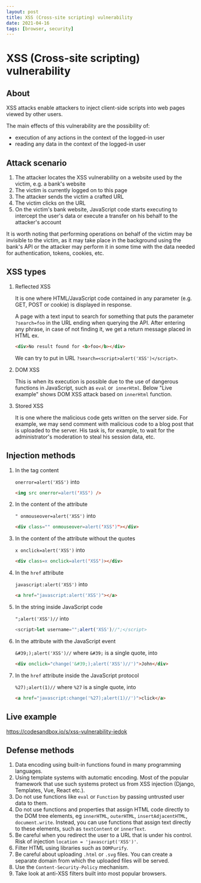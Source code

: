 ```yaml
---
layout: post
title: XSS (Cross-site scripting) vulnerability
date: 2021-04-16
tags: [browser, security]
---
```


# XSS (Cross-site scripting) vulnerability

## About

XSS attacks enable attackers to inject client-side scripts into web pages viewed by other users.

The main effects of this vulnerability are the possibility of:

- execution of any actions in the context of the logged-in user
- reading any data in the context of the logged-in user

## Attack scenario

1. The attacker locates the XSS vulnerability on a website used by the victim, e.g. a bank's website
2. The victim is currently logged on to this page
3. The attacker sends the victim a crafted URL
4. The victim clicks on the URL
5. On the victim's bank website, JavaScript code starts executing to intercept the user's data or execute a transfer on his behalf to the attacker's account

It is worth noting that performing operations on behalf of the victim may be invisible to the victim, as it may take place in the background using the bank's API or the attacker may perform it in some time with the data needed for authentication, tokens, cookies, etc.

## XSS types

1. Reflected XSS

   It is one where HTML/JavaScript code contained in any parameter (e.g. GET, POST or cookie) is displayed in response.

   A page with a text input to search for something that puts the parameter `?search=foo` in the URL ending when querying the API. After entering any phrase, in case of not finding it, we get a return message placed in HTML ex.

   ```html
   <div>No result found for <b>foo</b></div>
   ```

   We can try to put in URL `?search=<script>alert('XSS')</script>`.

2. DOM XSS

   This is when its execution is possible due to the use of dangerous functions in JavaScript, such as `eval` or` innerHtml`. Below "Live example" shows DOM XSS attack based on `innerHtml` function.

3. Stored XSS

   It is one where the malicious code gets written on the server side. For example, we may send comment with malicious code to a blog post that is uploaded to the server. His task is, for example, to wait for the administrator's moderation to steal his session data, etc.

## Injection methods

1.  In the tag content

    `onerror=alert('XSS')` into

    ```html
    <img src onerror=alert('XSS') />
    ```

2.  In the content of the attribute

    `" onmouseover=alert('XSS')` into

    ```html
    <div class="" onmouseover=alert('XSS')"></div>
    ```

3.  In the content of the attribute without the quotes

    `x onclick=alert('XSS')` into

    ```html
    <div class=x onclick=alert('XSS')></div>
    ```

4.  In the `href` attribute

    `javascript:alert('XSS')` into

    ```html
    <a href="javascript:alert('XSS')"></a>
    ```

5.  In the string inside JavaScript code

    `";alert('XSS')//` into

    ```js
    <script>let username="";alert('XSS')//";</script>
    ```

6.  In the attribute with the JavaScript event

    `&#39;);alert('XSS')//` where `&#39;` is a single quote, into

    ```html
    <div onclick="change('&#39;);alert('XSS')//')">John</div>
    ```

7.  In the `href` attribute inside the JavaScript protocol

    `%27);alert(1)//` where `%27` is a single quote, into

    ```html
    <a href="javascript:change('%27);alert(1)//')">click</a>
    ```

## Live example

https://codesandbox.io/s/xss-vulnerability-iedok

## Defense methods

1. Data encoding using built-in functions found in many programming languages.
2. Using template systems with automatic encoding. Most of the popular framework that use such systems protect us from XSS injection (Django, Templates, Vue, React etc.).
3. Do not use functions like `eval` or `Function` by passing untrusted user data to them.
4. Do not use functions and properties that assign HTML code directly to the DOM tree elements, eg `innerHTML`, `outerHTML`, `insertAdjacentHTML`, `document.write`. Instead, you can use functions that assign text directly to these elements, such as `textContent` or `innerText`.
5. Be careful when you redirect the user to a URL that is under his control. Risk of injection `location = 'javascript('XSS')'`.
6. Filter HTML using libraries such as `DOMPurify`.
7. Be careful about uploading `.html` or `.svg` files. You can create a separate domain from which the uploaded files will be served.
8. Use the `Content-Security-Policy` mechanism.
9. Take look at anti-XSS filters built into most popular browsers.
